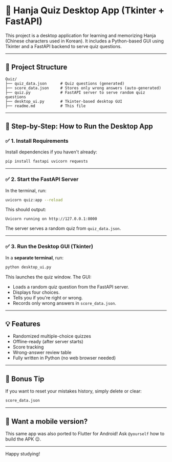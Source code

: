 
# 🧠 Hanja Quiz Desktop App (Tkinter + FastAPI)

This project is a desktop application for learning and memorizing Hanja (Chinese characters used in Korean). It includes a Python-based GUI using Tkinter and a FastAPI backend to serve quiz questions.

---

## 📁 Project Structure

```
Quiz/
├── quiz_data.json      # Quiz questions (generated)
├── score_data.json     # Stores only wrong answers (auto-generated)
├── quiz.py             # FastAPI server to serve random quiz questions
├── desktop_ui.py       # Tkinter-based desktop GUI
├── readme.md           # This file
```

---

## 🧪 Step-by-Step: How to Run the Desktop App

### ✅ 1. Install Requirements
Install dependencies if you haven't already:

```bash
pip install fastapi uvicorn requests
```

---

### ✅ 2. Start the FastAPI Server

In the terminal, run:

```bash
uvicorn quiz:app --reload
```

This should output:

```
Uvicorn running on http://127.0.0.1:8000
```

The server serves a random quiz from `quiz_data.json`.

---

### ✅ 3. Run the Desktop GUI (Tkinter)

In a **separate terminal**, run:

```bash
python desktop_ui.py
```

This launches the quiz window. The GUI:
- Loads a random quiz question from the FastAPI server.
- Displays four choices.
- Tells you if you're right or wrong.
- Records only wrong answers in `score_data.json`.

---

## 💡 Features

- Randomized multiple-choice quizzes
- Offline-ready (after server starts)
- Score tracking
- Wrong-answer review table
- Fully written in Python (no web browser needed)

---

## 🧠 Bonus Tip

If you want to reset your mistakes history, simply delete or clear:

```bash
score_data.json
```

---

## 📱 Want a mobile version?

This same app was also ported to Flutter for Android!
Ask `@yourself` how to build the APK 😉.

---

Happy studying!
